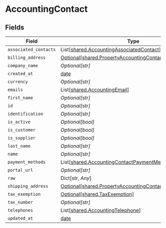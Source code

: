 # AccountingContact


## Fields

| Field                                                                                                                        | Type                                                                                                                         | Required                                                                                                                     | Description                                                                                                                  |
| ---------------------------------------------------------------------------------------------------------------------------- | ---------------------------------------------------------------------------------------------------------------------------- | ---------------------------------------------------------------------------------------------------------------------------- | ---------------------------------------------------------------------------------------------------------------------------- |
| `associated_contacts`                                                                                                        | List[[shared.AccountingAssociatedContact](../../models/shared/accountingassociatedcontact.md)]                               | :heavy_minus_sign:                                                                                                           | N/A                                                                                                                          |
| `billing_address`                                                                                                            | [Optional[shared.PropertyAccountingContactBillingAddress]](../../models/shared/propertyaccountingcontactbillingaddress.md)   | :heavy_minus_sign:                                                                                                           | N/A                                                                                                                          |
| `company_name`                                                                                                               | *Optional[str]*                                                                                                              | :heavy_minus_sign:                                                                                                           | N/A                                                                                                                          |
| `created_at`                                                                                                                 | [date](https://docs.python.org/3/library/datetime.html#date-objects)                                                         | :heavy_minus_sign:                                                                                                           | N/A                                                                                                                          |
| `currency`                                                                                                                   | *Optional[str]*                                                                                                              | :heavy_minus_sign:                                                                                                           | N/A                                                                                                                          |
| `emails`                                                                                                                     | List[[shared.AccountingEmail](../../models/shared/accountingemail.md)]                                                       | :heavy_minus_sign:                                                                                                           | N/A                                                                                                                          |
| `first_name`                                                                                                                 | *Optional[str]*                                                                                                              | :heavy_minus_sign:                                                                                                           | N/A                                                                                                                          |
| `id`                                                                                                                         | *Optional[str]*                                                                                                              | :heavy_minus_sign:                                                                                                           | N/A                                                                                                                          |
| `identification`                                                                                                             | *Optional[str]*                                                                                                              | :heavy_minus_sign:                                                                                                           | N/A                                                                                                                          |
| `is_active`                                                                                                                  | *Optional[bool]*                                                                                                             | :heavy_minus_sign:                                                                                                           | N/A                                                                                                                          |
| `is_customer`                                                                                                                | *Optional[bool]*                                                                                                             | :heavy_minus_sign:                                                                                                           | N/A                                                                                                                          |
| `is_supplier`                                                                                                                | *Optional[bool]*                                                                                                             | :heavy_minus_sign:                                                                                                           | N/A                                                                                                                          |
| `last_name`                                                                                                                  | *Optional[str]*                                                                                                              | :heavy_minus_sign:                                                                                                           | N/A                                                                                                                          |
| `name`                                                                                                                       | *Optional[str]*                                                                                                              | :heavy_minus_sign:                                                                                                           | N/A                                                                                                                          |
| `payment_methods`                                                                                                            | List[[shared.AccountingContactPaymentMethod](../../models/shared/accountingcontactpaymentmethod.md)]                         | :heavy_minus_sign:                                                                                                           | N/A                                                                                                                          |
| `portal_url`                                                                                                                 | *Optional[str]*                                                                                                              | :heavy_minus_sign:                                                                                                           | N/A                                                                                                                          |
| `raw`                                                                                                                        | Dict[str, *Any*]                                                                                                             | :heavy_minus_sign:                                                                                                           | N/A                                                                                                                          |
| `shipping_address`                                                                                                           | [Optional[shared.PropertyAccountingContactShippingAddress]](../../models/shared/propertyaccountingcontactshippingaddress.md) | :heavy_minus_sign:                                                                                                           | N/A                                                                                                                          |
| `tax_exemption`                                                                                                              | [Optional[shared.TaxExemption]](../../models/shared/taxexemption.md)                                                         | :heavy_minus_sign:                                                                                                           | N/A                                                                                                                          |
| `tax_number`                                                                                                                 | *Optional[str]*                                                                                                              | :heavy_minus_sign:                                                                                                           | N/A                                                                                                                          |
| `telephones`                                                                                                                 | List[[shared.AccountingTelephone](../../models/shared/accountingtelephone.md)]                                               | :heavy_minus_sign:                                                                                                           | N/A                                                                                                                          |
| `updated_at`                                                                                                                 | [date](https://docs.python.org/3/library/datetime.html#date-objects)                                                         | :heavy_minus_sign:                                                                                                           | N/A                                                                                                                          |